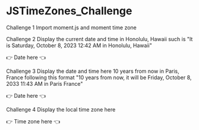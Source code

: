 # JSTimeZones_Challenge


Challenge 1
Import moment.js and moment time zone

Challenge 2
Display the current date and time in Honolulu, Hawaii such is "It is Saturday, October 8, 2023 12:42 AM in Honolulu, Hawaii"

👉 Date here 👈

Challenge 3
Display the date and time here 10 years from now in Paris, France following this format "10 years from now, it will be Friday, October 8, 2033 11:43 AM in Paris France"

👉 Date here 👈

Challenge 4
Display the local time zone here

👉 Time zone here 👈
